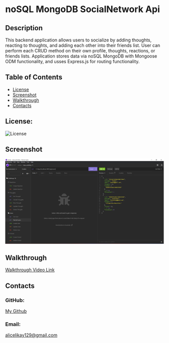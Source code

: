# noSQL MongoDB SocialNetwork Api

## Description
This backend application allows users to socialize by adding thoughts, reacting to thoughts, and adding each other into their friends list. User can perform each CRUD method on their own profile, thoughts, reactions, or friends lists. Application stores data via noSQL MongoDB with Mongoose ODM functionality, and usses Express.js for routing functionality.

## Table of Contents
* [License](#license)
* [Screenshot](#screenshot)
* [Walkthrough](#walkthrough)
* [Contacts](#contacts)

## License:
![License](https://img.shields.io/badge/License-ISC-blue)

## Screenshot
![Screenshot](./img/Screenshot%20(72).png)

## Walkthrough

[Walkthrough Video Link](https://drive.google.com/file/d/1MOANt-BXQEC85_xOOT0cOqp8HeJ17Qd6/view)


## Contacts
### GitHub: 
[My Github](https://github.com/AliCelikay)
### Email:
alicelikay129@gmail.com
